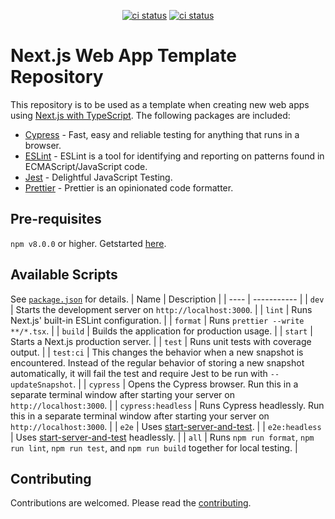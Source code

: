 <p align="center">
  <a href="https://github.com/crs-k/next-web-app-template/actions"><img alt="ci status" src="https://github.com/crs-k/next-web-app-template/actions/workflows/ci.yml/badge.svg"></a>
  <a href="https://github.com/crs-k/next-web-app-template/actions"><img alt="ci status" src="https://github.com/crs-k/next-web-app-template/actions/workflows/codeql-analysis.yml/badge.svg"></a>
</p>

# Next.js Web App Template Repository

This repository is to be used as a template when creating new web apps using [Next.js with TypeScript](https://github.com/vercel/next.js/blob/canary/docs/basic-features/typescript.md).
The following packages are included:
* [Cypress](https://www.npmjs.com/package/cypress) - Fast, easy and reliable testing for anything that runs in a browser.
* [ESLint](https://www.npmjs.com/package/eslint) - ESLint is a tool for identifying and reporting on patterns found in ECMAScript/JavaScript code.
* [Jest](https://www.npmjs.com/package/jest) - Delightful JavaScript Testing.
* [Prettier](https://www.npmjs.com/package/prettier) -  Prettier is an opinionated code formatter. 


## Pre-requisites
`npm v8.0.0` or higher. Getstarted [here](https://www.npmjs.com/).

## Available Scripts
See [`package.json`](package.json) for details.
| Name | Description |
| ---- | ----------- |
| `dev` | Starts the development server on `http://localhost:3000`. |
| `lint` | Runs Next.js' built-in ESLint configuration. |
| `format` | Runs `prettier --write **/*.tsx`. |
| `build` | Builds the application for production usage. |
| `start` | Starts a Next.js production server. |
| `test` | Runs unit tests with coverage output. |
| `test:ci` | This changes the behavior when a new snapshot is encountered. Instead of the regular behavior of storing a new snapshot automatically, it will fail the test and require Jest to be run with `--updateSnapshot`. |
| `cypress` | Opens the Cypress browser. Run this in a separate terminal window after starting your server on `http://localhost:3000`. |
| `cypress:headless` | Runs Cypress headlessly. Run this in a separate terminal window after starting your server on `http://localhost:3000`. |
| `e2e` | Uses [start-server-and-test](https://www.npmjs.com/package/start-server-and-test). |
| `e2e:headless` | Uses [start-server-and-test](https://www.npmjs.com/package/start-server-and-test) headlessly. |
| `all` | Runs `npm run format`, `npm run lint`, `npm run test`, and `npm run build` together for local testing. |

## Contributing
Contributions are welcomed. Please read the [contributing](https://github.com/crs-k/next-web-app-template/blob/main/CONTRIBUTING.md).
